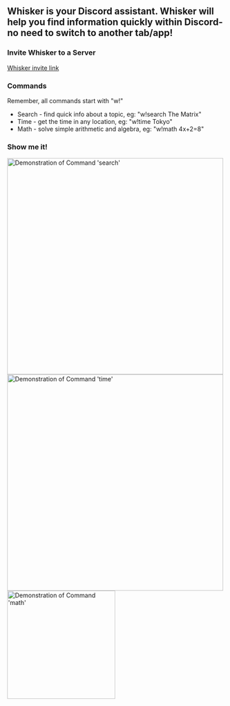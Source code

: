 ## Whisker is your Discord assistant. Whisker will help you find information quickly within Discord- no need to switch to another tab/app!

### Invite Whisker to a Server

[Whisker invite link](https://discord.com/api/oauth2/authorize?client_id=774013434072137748&permissions=298150976&scope=bot)

### Commands
Remember, all commands start with "w!"
- Search - find quick info about a topic, eg: "w!search The Matrix"
- Time - get the time in any location, eg: "w!time Tokyo"
- Math - solve simple arithmetic and algebra, eg: "w!math 4x+2=8"

### Show me it!

<img src="https://hazycora.com/whisker/assets/demo-search.png" alt="Demonstration of Command 'search'" width="500"/>

<img src="https://hazycora.com/whisker/assets/demo-time.png" alt="Demonstration of Command 'time'" width="500"/>

<img src="https://hazycora.com/whisker/assets/demo-math-2.png" alt="Demonstration of Command 'math'" width="250"/>
